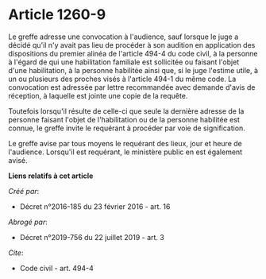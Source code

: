 # Article 1260-9

Le greffe adresse une convocation à l'audience, sauf lorsque le juge a décidé qu'il n'y avait pas lieu de procéder à son
audition en application des dispositions du premier alinéa de l'article 494-4 du code civil, à la personne à l'égard de qui
une habilitation familiale est sollicitée ou faisant l'objet d'une habilitation, à la personne habilitée ainsi que, si le
juge l'estime utile, à un ou plusieurs des proches visés à l'article 494-1 du même code. La convocation est adressée par
lettre recommandée avec demande d'avis de réception, à laquelle est jointe une copie de la requête. 

Toutefois lorsqu'il résulte de celle-ci que seule la dernière adresse de la personne faisant l'objet de l'habilitation ou de
la personne habilitée est connue, le greffe invite le requérant à procéder par voie de signification. 

Le greffe avise par tous moyens le requérant des lieux, jour et heure de l'audience. Lorsqu'il est requérant, le ministère
public en est également avisé.

**Liens relatifs à cet article**

_Créé par_:

  - Décret n°2016-185 du 23 février 2016 - art. 16

_Abrogé par_:

  - Décret n°2019-756 du 22 juillet 2019 - art. 3

_Cite_:

  - Code civil - art. 494-4

